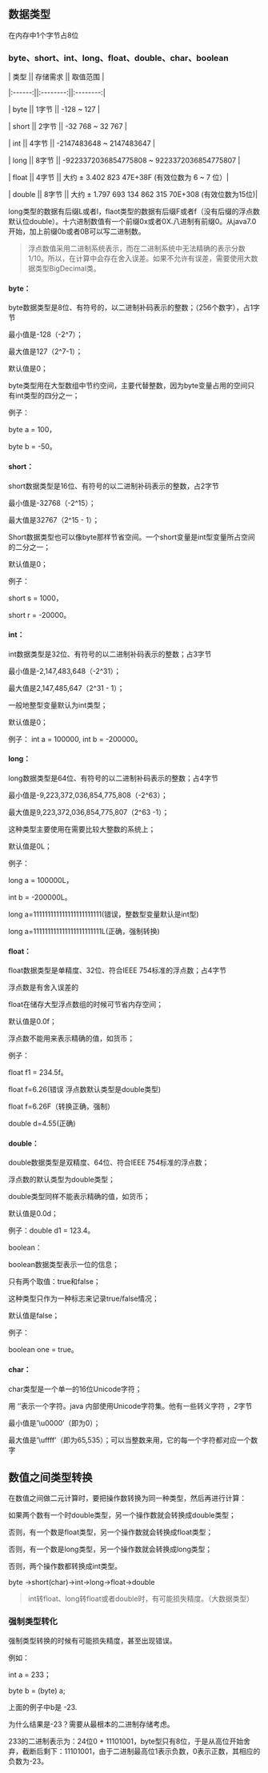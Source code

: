 ## 数据类型

在内存中1个字节占8位

### byte、short、int、long、float、double、char、boolean

| 类型 ||  存储需求  ||  取值范围  |

|:------:||:--------:||:--------:|

| byte   ||    1字节  ||  -128 ~ 127        |

| short  ||    2字节  ||  -32 768 ~ 32 767        |

|  int   ||    4字节  ||  -2147483648 ~ 2147483647        |

|  long  ||    8字节  ||   -9223372036854775808 ~ 9223372036854775807       |

|  float ||    4字节  ||  大约 ± 3.402 823 47E+38F (有效位数为 6 ~ 7 位）|

| double ||    8字节  ||  大约 ± 1.797 693 134 862 315 70E+308 (有效位数为15位)|
 
long类型的数据有后缀L或者l，flaot类型的数据有后缀F或者f（没有后缀的浮点数默认位double）。十六进制数值有一个前缀0x或者0X.八进制有前缀0。从java7.0开始，加上前缀0b或者0B可以写二进制数。

>浮点数值采用二进制系统表示，而在二进制系统中无法精确的表示分数1/10。所以，在计算中会存在舍入误差。如果不允许有误差，需要使用大数据类型BigDecimal类。

#### byte：

byte数据类型是8位、有符号的，以二进制补码表示的整数；（256个数字），占1字节

最小值是-128（-2^7）；

最大值是127（2^7-1）；

默认值是0；

byte类型用在大型数组中节约空间，主要代替整数，因为byte变量占用的空间只有int类型的四分之一；

例子：

byte a = 100，

byte b = -50。

#### short：

short数据类型是16位、有符号的以二进制补码表示的整数，占2字节

最小值是-32768（-2^15）；

最大值是32767（2^15 - 1）；

Short数据类型也可以像byte那样节省空间。一个short变量是int型变量所占空间的二分之一；

默认值是0；

例子：

short s = 1000，

short r = -20000。

#### int：

int数据类型是32位、有符号的以二进制补码表示的整数；占3字节

最小值是-2,147,483,648（-2^31）；

最大值是2,147,485,647（2^31 - 1）；

一般地整型变量默认为int类型；

默认值是0；

例子：
int a = 100000, 
int b = -200000。

#### long：

long数据类型是64位、有符号的以二进制补码表示的整数；占4字节

最小值是-9,223,372,036,854,775,808（-2^63）；

最大值是9,223,372,036,854,775,807（2^63 -1）；

这种类型主要使用在需要比较大整数的系统上；

默认值是0L；

例子：

long a = 100000L，

int b = -200000L。

long a=111111111111111111111111(错误，整数型变量默认是int型)

long a=111111111111111111111111L(正确，强制转换)

#### float：

float数据类型是单精度、32位、符合IEEE 754标准的浮点数；占4字节

浮点数是有舍入误差的

float在储存大型浮点数组的时候可节省内存空间；

默认值是0.0f；

浮点数不能用来表示精确的值，如货币；

例子：

float f1 = 234.5f。

float f=6.26(错误  浮点数默认类型是double类型)

float f=6.26F（转换正确，强制）

double d=4.55(正确)

#### double：

double数据类型是双精度、64位、符合IEEE 754标准的浮点数；

浮点数的默认类型为double类型；

double类型同样不能表示精确的值，如货币；

默认值是0.0d；

例子：double d1 = 123.4。

boolean：

boolean数据类型表示一位的信息；

只有两个取值：true和false；

这种类型只作为一种标志来记录true/false情况；

默认值是false；

例子：

boolean one = true。

#### char：

char类型是一个单一的16位Unicode字符；

用 ‘’表示一个字符。java 内部使用Unicode字符集。他有一些转义字符  ，2字节

最小值是’\u0000’（即为0）；

最大值是’\uffff’（即为65,535）；可以当整数来用，它的每一个字符都对应一个数字

## 数值之间类型转换

在数值之间做二元计算时，要把操作数转换为同一种类型，然后再进行计算：

如果两个数有一个时double类型，另一个操作数就会转换成double类型；

否则，有一个数是float类型，另一个操作数就会转换成float类型；

否则，有一个数是long类型，另一个操作数就会转换成long类型；

否则，两个操作数都转换成int类型。

byte ->short(char)->int->long->float->double

>int转float、long转float或者double时，有可能损失精度。（大数据类型）

### 强制类型转化

强制类型转换的时候有可能损失精度，甚至出现错误。

例如：

int a = 233；

byte b = (byte) a;

上面的例子中b是 -23. 

为什么结果是-23？需要从最根本的二进制存储考虑。

233的二进制表示为：24位0 + 11101001，byte型只有8位，于是从高位开始舍弃，截断后剩下：11101001，由于二进制最高位1表示负数，0表示正数，其相应的负数为-23。





 


